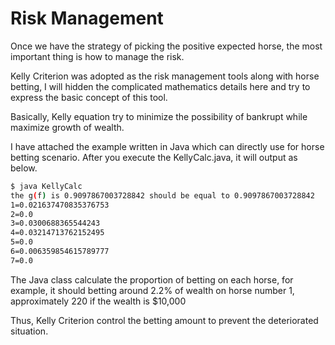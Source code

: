 <!--
 * @Author: Joe
 * @Date: 2024-10-12 11:26:57
 * @LastEditors: joe skchan222@gmail.com
 * @LastEditTime: 2024-10-12 19:19:35
 * @FilePath: /racetrack-analytics/risk-management/README.md
 * @Description: 
 * 
 * Copyright (c) 2024, All Rights Reserved. 
-->
# Risk Management

Once we have the strategy of picking the positive expected horse, the most important thing is how to manage the risk.

Kelly Criterion was adopted as the risk management tools along with horse betting, I will hidden the complicated mathematics details here and try to express the basic concept of this tool.

Basically, Kelly equation try to minimize the possibility of bankrupt while maximize growth of wealth.

I have attached the example written in Java which can directly use for horse betting scenario. After you execute the KellyCalc.java, it will output as below.

```bash
$ java KellyCalc
the g(f) is 0.9097867003728842 should be equal to 0.9097867003728842
1=0.021637470835376753
2=0.0
3=0.0300688365544243
4=0.03214713762152495
5=0.0
6=0.006359854615789777
7=0.0
```

The Java class calculate the proportion of betting on each horse, for example, it should betting around 2.2% of wealth on horse number 1, approximately 220 if the wealth is $10,000

Thus, Kelly Criterion control the betting amount to prevent the deteriorated situation.
